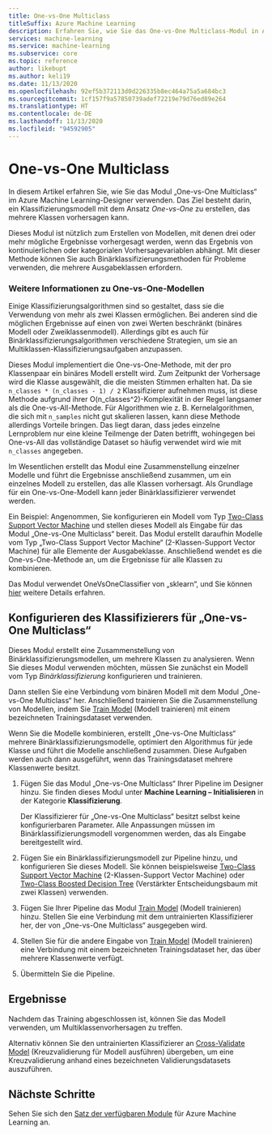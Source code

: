 ```yaml
---
title: One-vs-One Multiclass
titleSuffix: Azure Machine Learning
description: Erfahren Sie, wie Sie das One-vs-One Multiclass-Modul in Azure Machine Learning verwenden, um ein Multiklassenklassifizierungsmodell aus einer Gruppe von Binärklassifizierungsmodellen zu erstellen.
services: machine-learning
ms.service: machine-learning
ms.subservice: core
ms.topic: reference
author: likebupt
ms.author: keli19
ms.date: 11/13/2020
ms.openlocfilehash: 92ef5b372113d0d226335b8ec464a75a5a684bc3
ms.sourcegitcommit: 1cf157f9a57850739adef72219e79d76ed89e264
ms.translationtype: HT
ms.contentlocale: de-DE
ms.lasthandoff: 11/13/2020
ms.locfileid: "94592905"
---
```

# <a name="one-vs-one-multiclass"></a>One-vs-One Multiclass

In diesem Artikel erfahren Sie, wie Sie das Modul „One-vs-One Multiclass“ im Azure Machine Learning-Designer verwenden. Das Ziel besteht darin, ein Klassifizierungsmodell mit dem Ansatz *One-vs-One* zu erstellen, das mehrere Klassen vorhersagen kann.

Dieses Modul ist nützlich zum Erstellen von Modellen, mit denen drei oder mehr mögliche Ergebnisse vorhergesagt werden, wenn das Ergebnis von kontinuierlichen oder kategorialen Vorhersagevariablen abhängt. Mit dieser Methode können Sie auch Binärklassifizierungsmethoden für Probleme verwenden, die mehrere Ausgabeklassen erfordern.

### <a name="more-about-one-versus-one-models"></a>Weitere Informationen zu One-vs-One-Modellen

Einige Klassifizierungsalgorithmen sind so gestaltet, dass sie die Verwendung von mehr als zwei Klassen ermöglichen. Bei anderen sind die möglichen Ergebnisse auf einen von zwei Werten beschränkt (binäres Modell oder Zweiklassenmodell). Allerdings gibt es auch für Binärklassifizierungsalgorithmen verschiedene Strategien, um sie an Multiklassen-Klassifizierungsaufgaben anzupassen. 

Dieses Modul implementiert die One-vs-One-Methode, mit der pro Klassenpaar ein binäres Modell erstellt wird. Zum Zeitpunkt der Vorhersage wird die Klasse ausgewählt, die die meisten Stimmen erhalten hat. Da sie `n_classes * (n_classes - 1) / 2` Klassifizierer aufnehmen muss, ist diese Methode aufgrund ihrer O(n_classes^2)-Komplexität in der Regel langsamer als die One-vs-All-Methode. Für Algorithmen wie z. B. Kernelalgorithmen, die sich mit `n_samples` nicht gut skalieren lassen, kann diese Methode allerdings Vorteile bringen. Das liegt daran, dass jedes einzelne Lernproblem nur eine kleine Teilmenge der Daten betrifft, wohingegen bei One-vs-All das vollständige Dataset so häufig verwendet wird wie mit `n_classes` angegeben.

Im Wesentlichen erstellt das Modul eine Zusammenstellung einzelner Modelle und führt die Ergebnisse anschließend zusammen, um ein einzelnes Modell zu erstellen, das alle Klassen vorhersagt. Als Grundlage für ein One-vs-One-Modell kann jeder Binärklassifizierer verwendet werden.  

Ein Beispiel: Angenommen, Sie konfigurieren ein Modell vom Typ [Two-Class Support Vector Machine](two-class-support-vector-machine.md) und stellen dieses Modell als Eingabe für das Modul „One-vs-One Multiclass“ bereit. Das Modul erstellt daraufhin Modelle vom Typ „Two-Class Support Vector Machine“ (2-Klassen-Support Vector Machine) für alle Elemente der Ausgabeklasse. Anschließend wendet es die One-vs-One-Methode an, um die Ergebnisse für alle Klassen zu kombinieren.  

Das Modul verwendet OneVsOneClassifier von „sklearn“, und Sie können [hier](https://scikit-learn.org/stable/modules/generated/sklearn.multiclass.OneVsOneClassifier.html) weitere Details erfahren.

## <a name="how-to-configure-the-one-vs-one-multiclass-classifier"></a>Konfigurieren des Klassifizierers für „One-vs-One Multiclass“  

Dieses Modul erstellt eine Zusammenstellung von Binärklassifizierungsmodellen, um mehrere Klassen zu analysieren. Wenn Sie dieses Modul verwenden möchten, müssen Sie zunächst ein Modell vom Typ *Binärklassifizierung* konfigurieren und trainieren. 

Dann stellen Sie eine Verbindung vom binären Modell mit dem Modul „One-vs-One Multiclass“ her. Anschließend trainieren Sie die Zusammenstellung von Modellen, indem Sie [Train Model](train-model.md) (Modell trainieren) mit einem bezeichneten Trainingsdataset verwenden.

Wenn Sie die Modelle kombinieren, erstellt „One-vs-One Multiclass“ mehrere Binärklassifizierungsmodelle, optimiert den Algorithmus für jede Klasse und führt die Modelle anschließend zusammen. Diese Aufgaben werden auch dann ausgeführt, wenn das Trainingsdataset mehrere Klassenwerte besitzt.

1. Fügen Sie das Modul „One-vs-One Multiclass“ Ihrer Pipeline im Designer hinzu. Sie finden dieses Modul unter **Machine Learning – Initialisieren** in der Kategorie **Klassifizierung**.

   Der Klassifizierer für „One-vs-One Multiclass“ besitzt selbst keine konfigurierbaren Parameter. Alle Anpassungen müssen im Binärklassifizierungsmodell vorgenommen werden, das als Eingabe bereitgestellt wird.

2. Fügen Sie ein Binärklassifizierungsmodell zur Pipeline hinzu, und konfigurieren Sie dieses Modell. Sie können beispielsweise [Two-Class Support Vector Machine](two-class-support-vector-machine.md) (2-Klassen-Support Vector Machine) oder [Two-Class Boosted Decision Tree](two-class-boosted-decision-tree.md) (Verstärkter Entscheidungsbaum mit zwei Klassen) verwenden.

3. Fügen Sie Ihrer Pipeline das Modul [Train Model](train-model.md) (Modell trainieren) hinzu. Stellen Sie eine Verbindung mit dem untrainierten Klassifizierer her, der von „One-vs-One Multiclass“ ausgegeben wird.

4. Stellen Sie für die andere Eingabe von [Train Model](train-model.md) (Modell trainieren) eine Verbindung mit einem bezeichneten Trainingsdataset her, das über mehrere Klassenwerte verfügt.

5. Übermitteln Sie die Pipeline.

## <a name="results"></a>Ergebnisse

Nachdem das Training abgeschlossen ist, können Sie das Modell verwenden, um Multiklassenvorhersagen zu treffen.

Alternativ können Sie den untrainierten Klassifizierer an [Cross-Validate Model](cross-validate-model.md) (Kreuzvalidierung für Modell ausführen) übergeben, um eine Kreuzvalidierung anhand eines bezeichneten Validierungsdatasets auszuführen.


## <a name="next-steps"></a>Nächste Schritte

Sehen Sie sich den [Satz der verfügbaren Module](module-reference.md) für Azure Machine Learning an. 
